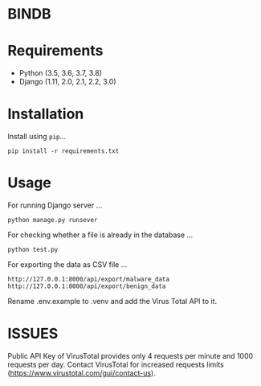 # BINDB
# Requirements

* Python (3.5, 3.6, 3.7, 3.8)
* Django (1.11, 2.0, 2.1, 2.2, 3.0)


# Installation

Install using `pip`...

    pip install -r requirements.txt

# Usage 

For running Django server ...

    python manage.py runsever 

For checking whether a file is already in the database ...

    python test.py 

For exporting the data as CSV file ...

    http://127.0.0.1:8000/api/export/malware_data
    http://127.0.0.1:8000/api/export/benign_data
    
Rename .env.example to .venv and add the Virus Total API to it.


# ISSUES

Public API Key of VirusTotal provides only 4 requests per minute and 1000 requests per day. Contact VirusTotal for increased requests limits (https://www.virustotal.com/gui/contact-us).  

